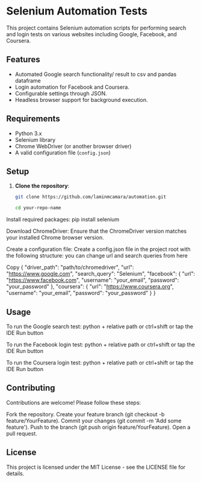# Selenium Automation Tests

This project contains Selenium automation scripts for performing search and login tests on various websites including Google, Facebook, and Coursera.

## Features

- Automated Google search functionality/ result to csv and pandas dataframe
- Login automation for Facebook and Coursera.
- Configurable settings through JSON.
- Headless browser support for background execution.

## Requirements

- Python 3.x
- Selenium library
- Chrome WebDriver (or another browser driver)
- A valid configuration file (`config.json`)

## Setup

1. **Clone the repository**:
   ```bash
   git clone https://github.com/laminmcamara/automation.git
   
   cd your-repo-name

Install required packages:
pip install selenium

Download ChromeDriver:
Ensure that the ChromeDriver version matches your installed Chrome browser version. 

Create a configuration file:
Create a config.json file in the project root with the following structure: you can change url and search queries from here

Copy
{
    "driver_path": "path/to/chromedriver",
    "url": "https://www.google.com",
    "search_query": "Selenium",
    "facebook": {
        "url": "https://www.facebook.com",
        "username": "your_email",
        "password": "your_password"
    },
    "coursera": {
        "url": "https://www.coursera.org",
        "username": "your_email",
        "password": "your_password"
    }
}

## Usage
To run the Google search test:
python + relative path or ctrl+shift or tap the IDE Run button

To run the Facebook login test:
python + relative path or ctrl+shift or tap the IDE Run button

To run the Coursera login test:
python + relative path or ctrl+shift or tap the IDE Run button
 
## Contributing
Contributions are welcome! Please follow these steps:

Fork the repository.
Create your feature branch (git checkout -b feature/YourFeature).
Commit your changes (git commit -m 'Add some feature').
Push to the branch (git push origin feature/YourFeature).
Open a pull request.

## License
This project is licensed under the MIT License - see the LICENSE file for details.



